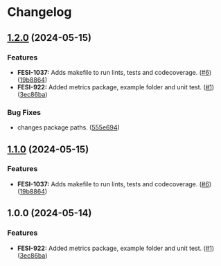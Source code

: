# Changelog

## [1.2.0](https://github.com/coderkakarrot/go-pkg-lib/compare/metric-v1.1.0...metric/v1.2.0) (2024-05-15)


### Features

* **FESI-1037:** Adds makefile to run lints, tests and codecoverage. ([#6](https://github.com/coderkakarrot/go-pkg-lib/issues/6)) ([19b8864](https://github.com/coderkakarrot/go-pkg-lib/commit/19b8864378658c68d669a113527fd9907948ae5c))
* **FESI-922:** Added metrics package, example folder and unit test. ([#1](https://github.com/coderkakarrot/go-pkg-lib/issues/1)) ([3ec86ba](https://github.com/coderkakarrot/go-pkg-lib/commit/3ec86ba634b3ebecf114ee7859075bb2536553cc))


### Bug Fixes

* changes package paths. ([555e694](https://github.com/coderkakarrot/go-pkg-lib/commit/555e6941eeef9a07f563c9f33886f9a901d08918))

## [1.1.0](https://github.com/coderkakarrots/go-pkg-lib/compare/metric/v1.0.0...metric/v1.1.0) (2024-05-15)


### Features

* **FESI-1037:** Adds makefile to run lints, tests and codecoverage. ([#6](https://github.com/coderkakarrots/go-pkg-lib/issues/6)) ([19b8864](https://github.com/coderkakarrots/go-pkg-lib/commit/19b8864378658c68d669a113527fd9907948ae5c))

## 1.0.0 (2024-05-14)


### Features

* **FESI-922:** Added metrics package, example folder and unit test. ([#1](https://github.com/coderkakarrots/go-pkg-lib/issues/1)) ([3ec86ba](https://github.com/coderkakarrots/go-pkg-lib/commit/3ec86ba634b3ebecf114ee7859075bb2536553cc))
